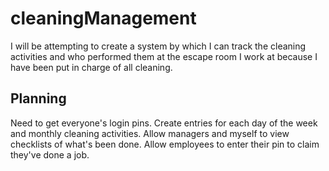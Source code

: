 # cleaningManagement

I will be attempting to create a system by which I can track the cleaning activities and who performed them at the escape room I work at because I have been put in charge of all cleaning.

## Planning
Need to get everyone's login pins.
Create entries for each day of the week and monthly cleaning activities.
Allow managers and myself to view checklists of what's been done.
Allow employees to enter their pin to claim they've done a job.

